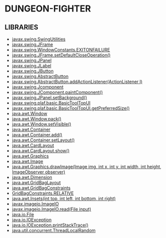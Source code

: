# DUNGEON-FIGHTER

## LIBRARIES

* [javax.swing.SwingUtilities](https://docs.oracle.com/en/java/javase/17/docs/api/java.desktop/javax/swing/SwingUtilities.html)
* [javax.swing.JFrame](https://docs.oracle.com/en/java/javase/22/docs/api/java.desktop/javax/swing/JFrame.html)
* [javax.swing.WindowConstants.EXITONFAILURE](https://docs.oracle.com/en/java/javase/22/docs/api/java.desktop/javax/swing/WindowConstants.html)
* [javax.swing.JFrame.setDefaultCloseOperation()](https://docs.oracle.com/en/java/javase/22/docs/api/java.desktop/javax/swing/JFrame.html#setDefaultCloseOperation(int))
* [javax.swing.JPanel](https://docs.oracle.com/en/java/javase/22/docs/api/java.desktop/javax/swing/JPanel.html)
* [javax.swing.JLabel](https://docs.oracle.com/en/java/javase/22/docs/api/java.desktop/javax/swing/JLabel.html)
* [javax.swing.JButton](https://docs.oracle.com/en/java/javase/22/docs/api/java.desktop/javax/swing/JButton.html)
* [javax.swing.AbstractButton](https://docs.oracle.com/en/java/javase/22/docs/api/java.desktop/javax/swing/AbstractButton.html)
* [javax.swing.AbstractButton.addActionListener(ActionListener l)](https://docs.oracle.com/en/java/javase/22/docs/api/java.desktop/java/awt/Button.html#addActionListener(java.awt.event.ActionListener))
* [javax.swing,Jcomponent](https://docs.oracle.com/en/java/javase/22/docs/api/java.desktop/javax/swing/JComponent.html)
* [javax.swing.JComponent.paintComponent()](https://docs.oracle.com/en/java/javase/22/docs/api/java.desktop/javax/swing/JComponent.html#paintComponent(java.awt.Graphics))
* [javax.swing.JPanel.setBackground()](https://docs.oracle.com/en/java/javase/22/docs/api/java.desktop/javax/swing/JComponent.html#setBackground(java.awt.Color))
* [javax.swing.plaf.basic.BasicToolTopUI](javax.swing.plaf.basic.BasicToolTipUI)
* [javax.swing.plaf.basic.BasicToolTopUI.getPreferredSize()](https://docs.oracle.com/javase/8/docs/api/javax/swing/plaf/basic/BasicToolTipUI.html#getPreferredSize-javax.swing.JComponent-)
* [java.awt.Window](https://docs.oracle.com/en/java/javase/22/docs/api/java.desktop/java/awt/Window.html)
* [java.awt.Window.pack()](https://docs.oracle.com/en/java/javase/22/docs/api/java.desktop/java/awt/Window.html#pack())
* [java.awt.Window.setVisible()](https://docs.oracle.com/en/java/javase/22/docs/api/java.desktop/java/awt/Window.html#setVisible(boolean))
* [java.awt.Container](https://docs.oracle.com/en/java/javase/22/docs/api/java.desktop/java/awt/Container.html)
* [java.awt.Container.add()](https://docs.oracle.com/en/java/javase/22/docs/api/java.desktop/java/awt/Container.html#add(java.awt.Component))
* [java.awt.Container.setLayout()](https://docs.oracle.com/en/java/javase/22/docs/api/java.desktop/java/awt/Container.html#setLayout(java.awt.LayoutManager))
* [java.awt.CardLayout](https://docs.oracle.com/en/java/javase/22/docs/api/java.desktop/java/awt/CardLayout.html)
* [java.awt.CardLayout.show()](https://docs.oracle.com/en/java/javase/22/docs/api/java.desktop/java/awt/CardLayout.html#show(java.awt.Container,java.lang.String))
* [java.awt.Graphics](https://docs.oracle.com/en/java/javase/22/docs/api/java.desktop/java/awt/Graphics.html)
* [java.awt.Image](https://docs.oracle.com/en/java/javase/22/docs/api/java.desktop/java/awt/image/package-summary.html)
* [java.awt.Graphics.drawImage(Image img, int x, int y, int width, int height, ImageObserver observer)](https://docs.oracle.com/en/java/javase/22/docs/api/java.desktop/java/awt/Graphics.html#drawImage(java.awt.Image,int,int,int,int,java.awt.image.ImageObserver))
* [java.awt.Dimension](https://docs.oracle.com/en/java/javase/22/docs/api/java.desktop/java/awt/Dimension.html)
* [java.awt.GridBagLayout](https://docs.oracle.com/en/java/javase/22/docs/api/java.desktop/java/awt/GridBagLayout.html)
* [java.awt.GridBagConstraints](https://docs.oracle.com/en/java/javase/22/docs/api/java.desktop/java/awt/GridBagConstraints.html)
* [GridBagConstraints.RELATIVE](https://docs.oracle.com/en/java/javase/22/docs/api/java.desktop/java/awt/GridBagConstraints.html#RELATIVE)
* [java.awt.Insets(int top, int left, int bottom, int right)](https://docs.oracle.com/en/java/javase/22/docs/api/java.desktop/java/awt/Insets.html)
* [javax.imageio.ImageIO](https://docs.oracle.com/en/java/javase/22/docs/api/java.desktop/javax/imageio/ImageIO.html)
* [javax.imageio.ImageIO.read(File input)](https://docs.oracle.com/en/java/javase/22/docs/api/java.desktop/javax/imageio/ImageIO.html#read(java.io.File))
* [java.io.File](https://docs.oracle.com/en/java/javase/22/docs/api/java.base/java/io/File.html)
* [java.io.IOException](https://docs.oracle.com/en/java/javase/22/docs/api/java.base/java/io/IOException.html)
* [java.io.IOException.printStackTrace()](https://docs.oracle.com/en/java/javase/22/docs/api/java.base/java/lang/Throwable.html#printStackTrace())
* [java.util.concurrent.ThreadLocalRandom](https://docs.oracle.com/javase/8/docs/api/java/util/concurrent/ThreadLocalRandom.html)

































